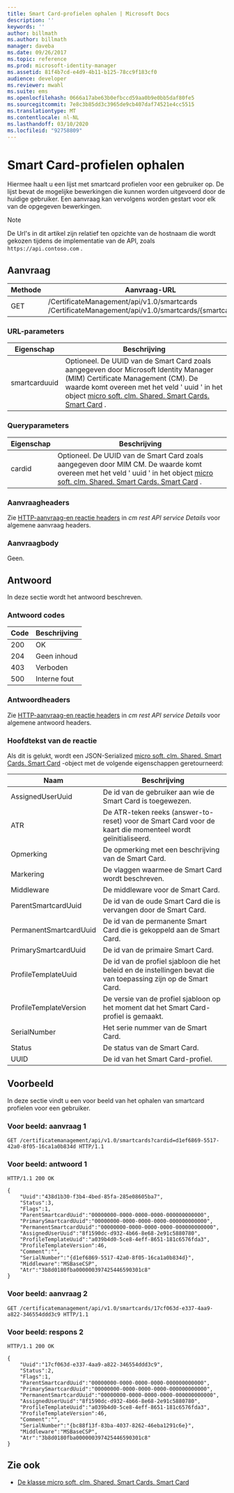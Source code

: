 ```yaml
---
title: Smart Card-profielen ophalen | Microsoft Docs
description: ''
keywords: ''
author: billmath
ms.author: billmath
manager: daveba
ms.date: 09/26/2017
ms.topic: reference
ms.prod: microsoft-identity-manager
ms.assetid: 81f4b7cd-e4d9-4b11-b125-78cc9f183cf0
audience: developer
ms.reviewer: mwahl
ms.suite: ems
ms.openlocfilehash: 0666a17abe63b0efbccd59aa0b9e0bb5daf80fe5
ms.sourcegitcommit: 7e8c3b85dd3c3965de9cb407daf74521e4cc5515
ms.translationtype: MT
ms.contentlocale: nl-NL
ms.lasthandoff: 03/10/2020
ms.locfileid: "92758809"
---
```

# <a name="get-smart-card-profiles"></a>Smart Card-profielen ophalen
Hiermee haalt u een lijst met smartcard profielen voor een gebruiker op. De lijst bevat de mogelijke bewerkingen die kunnen worden uitgevoerd door de huidige gebruiker. Een aanvraag kan vervolgens worden gestart voor elk van de opgegeven bewerkingen.

>[!NOTE]
>De Url's in dit artikel zijn relatief ten opzichte van de hostnaam die wordt gekozen tijdens de implementatie van de API, zoals `https://api.contoso.com` .

## <a name="request"></a>Aanvraag

Methode  |Aanvraag-URL  
---------|---------
GET     |/CertificateManagement/api/v1.0/smartcards <br/> /CertificateManagement/api/v1.0/smartcards/{smartcarduuid}


### <a name="url-parameters"></a>URL-parameters

Eigenschap| Beschrijving
---------|--------
smartcarduuid | Optioneel. De UUID van de Smart Card zoals aangegeven door Microsoft Identity Manager (MIM) Certificate Management (CM). De waarde komt overeen met het veld ' uuid ' in het object [micro soft. clm. Shared. Smart Cards. Smart Card](http://msdn.microsoft.com/library/microsoft.clm.shared.smartcards.smartcard.aspx) .

### <a name="query-parameters"></a>Queryparameters

Eigenschap| Beschrijving
---------|--------
cardid | Optioneel. De UUID van de Smart Card zoals aangegeven door MIM CM. De waarde komt overeen met het veld ' uuid ' in het object [micro soft. clm. Shared. Smart Cards. Smart Card](http://msdn.microsoft.com/library/microsoft.clm.shared.smartcards.smartcard.aspx) .

### <a name="request-headers"></a>Aanvraagheaders
Zie [HTTP-aanvraag-en reactie headers](certificate-management-rest-api-service-details.md#http-request-and-response-headers) in *cm rest API service Details* voor algemene aanvraag headers.

### <a name="request-body"></a>Aanvraagbody
Geen.

## <a name="response"></a>Antwoord
In deze sectie wordt het antwoord beschreven.

### <a name="response-codes"></a>Antwoord codes

Code  |Beschrijving  
---------|---------
200 | OK
204 | Geen inhoud
403 | Verboden
500 | Interne fout

### <a name="response-headers"></a>Antwoordheaders
Zie [HTTP-aanvraag-en reactie headers](certificate-management-rest-api-service-details.md#http-request-and-response-headers) in *cm rest API service Details* voor algemene antwoord headers.

### <a name="response-body"></a>Hoofdtekst van de reactie
Als dit is gelukt, wordt een JSON-Serialized [micro soft. clm. Shared. Smart Cards. Smart Card](http://msdn.microsoft.com/library/microsoft.clm.shared.smartcards.smartcard.aspx) -object met de volgende eigenschappen geretourneerd:

Naam | Beschrijving
-----|-----------
AssignedUserUuid | De id van de gebruiker aan wie de Smart Card is toegewezen.
ATR | De ATR-teken reeks (answer-to-reset) voor de Smart Card voor de kaart die momenteel wordt geïnitialiseerd.
Opmerking | De opmerking met een beschrijving van de Smart Card.
Markering | De vlaggen waarmee de Smart Card wordt beschreven.
Middleware | De middleware voor de Smart Card.
ParentSmartcardUuid | De id van de oude Smart Card die is vervangen door de Smart Card.
PermanentSmartcardUuid | De id van de permanente Smart Card die is gekoppeld aan de Smart Card.
PrimarySmartcardUuid | De id van de primaire Smart Card.
ProfileTemplateUuid | De id van de profiel sjabloon die het beleid en de instellingen bevat die van toepassing zijn op de Smart Card.
ProfileTemplateVersion | De versie van de profiel sjabloon op het moment dat het Smart Card-profiel is gemaakt.
SerialNumber | Het serie nummer van de Smart Card.
Status | De status van de Smart Card.
UUID | De id van het Smart Card-profiel.

## <a name="example"></a>Voorbeeld
In deze sectie vindt u een voor beeld van het ophalen van smartcard profielen voor een gebruiker.

### <a name="example-request-1"></a>Voor beeld: aanvraag 1

```
GET /certificatemanagement/api/v1.0/smartcards?cardid=d1ef6869-5517-42a0-8f05-16ca1a0b834d HTTP/1.1
```

### <a name="example-response-1"></a>Voor beeld: antwoord 1

```
HTTP/1.1 200 OK

{
    "Uuid":"438d1b30-f3b4-4bed-85fa-285e08605ba7",
    "Status":3,
    "Flags":1,
    "ParentSmartcardUuid":"00000000-0000-0000-0000-000000000000",
    "PrimarySmartcardUuid":"00000000-0000-0000-0000-000000000000",
    "PermanentSmartcardUuid":"00000000-0000-0000-0000-000000000000",
    "AssignedUserUuid":"8f1590dc-d932-4b66-8e68-2e91c5880780",
    "ProfileTemplateUuid":"a039b4d0-5ce8-4eff-8651-181c6576fda3",
    "ProfileTemplateVersion":46,
    "Comment":"",
    "SerialNumber":"{d1ef6869-5517-42a0-8f05-16ca1a0b834d}",
    "Middleware":"MSBaseCSP",
    "Atr":"3b8d0180fba000000397425446590301c8"
}
```       

### <a name="example-request-2"></a>Voor beeld: aanvraag 2

```
GET /certificatemanagement/api/v1.0/smartcards/17cf063d-e337-4aa9-a822-346554ddd3c9 HTTP/1.1
```

### <a name="example-response-2"></a>Voor beeld: respons 2

```
HTTP/1.1 200 OK

{
    "Uuid":"17cf063d-e337-4aa9-a822-346554ddd3c9",
    "Status":2,
    "Flags":1,
    "ParentSmartcardUuid":"00000000-0000-0000-0000-000000000000",
    "PrimarySmartcardUuid":"00000000-0000-0000-0000-000000000000",
    "PermanentSmartcardUuid":"00000000-0000-0000-0000-000000000000",
    "AssignedUserUuid":"8f1590dc-d932-4b66-8e68-2e91c5880780",
    "ProfileTemplateUuid":"a039b4d0-5ce8-4eff-8651-181c6576fda3",
    "ProfileTemplateVersion":46,
    "Comment":"",
    "SerialNumber":"{bc88f13f-83ba-4037-8262-46eba1291c6e}",
    "Middleware":"MSBaseCSP",
    "Atr":"3b8d0180fba000000397425446590301c8"
}
```     

## <a name="see-also"></a>Zie ook

- [De klasse micro soft. clm. Shared. Smart Cards. Smart Card](https://msdn.microsoft.com/library/microsoft.clm.shared.smartcards.smartcard.aspx)
